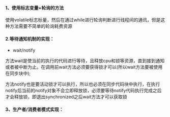 #### 1、使用标志变量+轮询的方法

使用volatile标志标量，然后在通过while进行轮询判断进行线程间的通讯，但是这种方法需要不简单的轮询耗费资源

#### 2.等待通知机制的实现：

- wait/notify

方法wait是使当前的执行的代码进行等待，且释放cpu和锁等资源，直到接到通知或者被中断为止。在调用前wait方法必须要获得锁才可以(所以wait方法要被使用在同步块中);

方法notify也是要活动锁才可以执行，所以也必须在同步代码块中执行，在执行notify后当前的notify对象不会立即释放锁，必须要等待notify代码执行完成之后才会释放锁，即退出synchronized之后wait方法才可以获取锁

#### 3、生产者/消费者模式实现：

